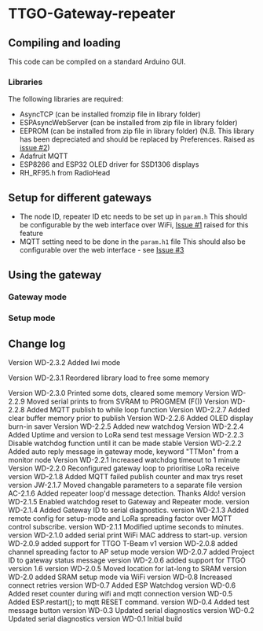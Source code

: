 # TTGO-Gateway-repeater
## Compiling and loading
This code can be compiled on a standard Arduino GUI.
### Libraries
The following libraries are required:
- AsyncTCP (can be installed fromzip file in library folder)
- ESPAsyncWebServer (can be installed from zip file in library folder)
- EEPROM (can be installed from zip file in library folder) (N.B. This library has been depreciated and should be replaced by Preferences. Raised as [issue #2](https://github.com/aklciot/TTGO-Gateway-repeater/issues/2))
- Adafruit MQTT
- ESP8266 and ESP32 OLED driver for SSD1306 displays
- RH_RF95.h from RadioHead

## Setup for different gateways
* The node ID, repeater ID etc needs to be set up in `param.h`
This should be configurable by the web interface over WiFi, [Issue #1](https://github.com/aklciot/TTGO-Gateway-repeater/issues/1) raised for this feature
* MQTT setting need to be done in the `param.h1` file
This should also be configurable over the web interface - see [Issue #3](https://github.com/aklciot/TTGO-Gateway-repeater/issues/3)

## Using the gateway
### Gateway mode

### Setup mode

## Change log
Version WD-2.3.2 Added Iwi mode

Version WD-2.3.1 Reordered library load to free some memory

Version WD-2.3.0 Printed some dots, cleared some memory
Version WD-2.2.9 Moved serial prints to from SVRAM to PROGMEM (F())
Version WD-2.2.8 Added MQTT publish to while loop function
Version WD-2.2.7 Added clear buffer memory prior to publish
Version WD-2.2.6 Added OLED display burn-in saver
Version WD-2.2.5 Added new watchdog
Version WD-2.2.4 Added Uptime and version to LoRa send test message
Version WD-2.2.3 Disable watchdog function until it can be made stable
Version WD-2.2.2 Added auto reply message in gateway mode, keyword "TTMon" from a monitor node
Version WD-2.2.1 Increased watchdog timeout to 1 minute
Version WD-2.2.0 Reconfigured gateway loop to prioritise LoRa receive
version WD-2.1.8 Added MQTT failed publish counter and max trys reset
version JW-2.1.7 Moved changable parameters to a separate file
version AC-2.1.6 Added repeater loop'd message detection. Thanks Aldo!
version WD-2.1.5 Enabled watchdog reset to Gateway and Repeater mode.
version WD-2.1.4 Added Gateway ID to serial diagnostics.
version WD-2.1.3 Added remote config for setup-mode and LoRa spreading factor over MQTT control subscribe.
version WD-2.1.1 Modified uptime seconds to minutes.
version WD-2.1.0 added serial print WiFi MAC address to start-up.
version WD-2.0.9 added support for TTGO T-Beam v1
version WD-2.0.8 added channel spreading factor to AP setup mode
version WD-2.0.7 added Project ID to gateway status message
version WD-2.0.6 added support for TTGO version 1.6
version WD-2.0.5 Moved location for lat-long to SRAM
version WD-2.0 added SRAM setup mode via WiFi
version WD-0.8 Increased connect retries
version WD-0.7 Added ESP Watchdog
version WD-0.6 Added reset counter during wifi and mqtt connection
version WD-0.5 Added ESP.restart(); to mqtt RESET command.
version WD-0.4 Added test message button
version WD-0.3 Updated serial diagnostics
version WD-0.2 Updated serial diagnostics
version WD-0.1 Initial build

